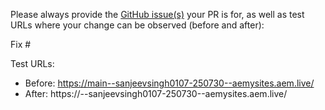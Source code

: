 Please always provide the [GitHub issue(s)](../issues) your PR is for, as well as test URLs where your change can be observed (before and after):

Fix #<gh-issue-id>

Test URLs:
- Before: https://main--sanjeevsingh0107-250730--aemysites.aem.live/
- After: https://<branch>--sanjeevsingh0107-250730--aemysites.aem.live/
